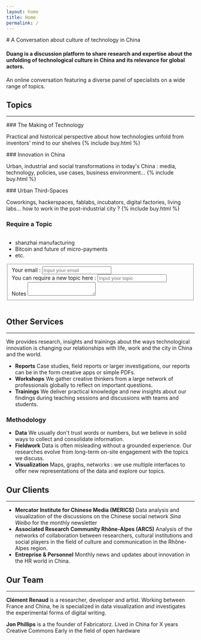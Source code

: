 ```yaml
---
layout: home
title: Home
permalink: /
---
```



# A Conversation about culture of technology in China


#### Duang is a discussion platform to share research and expertise about the unfolding of technological culture in China and its relevance for global actors.



An online conversation featuring a diverse panel of specialists on a wide range of topics.


## Topics
---

### The Making of Technology

Practical and historical perspective about how technologies unfold from inventors' mind to our shelves
{% include buy.html %}

### Innovation in China

Urban, industrial and social transformations in today's China : media, technology, policies, use cases, business environment...
{% include buy.html %}

### Urban Third-Spaces

Coworkings, hackerspaces, fablabs, incubators, digital factories, living labs... how to work in the post-industrial city ?
{% include buy.html %}

### Require a Topic
<div class="row">
    <div class="column">
      <ul>
        <li>shanzhai manufacturing</li>
        <li>Bitcoin and future of micro-payments</li>
        <li>etc.</li>
      </ul>  
    </div>
    <div class="column">
      <form>
        <fieldset>
          <label for="topic-email">
            Your email :
          </label>
          <input type="text"  placeholder="Input your email" name="topic-email"/>
          <br>
          <label for="topic-name">
            You can require a new topic here :
          </label>
           <input class="label-inline"  type="text" placeholder="Input your topic" name="topic-name"/>
          <br>
          <label for="topic-notes">
            Notes
          </label>
         <textarea name="topic-notes"></textarea>
        </fieldset>
      </form>
    </div>
  </div>



## Other Services
---

We provides research, insights and trainings about the ways technological innovation is changing our relationships with life, work and the city in China and the world.

* **Reports** Case studies, field reports or larger investigations, our reports can be in the form creative apps or simple PDFs.
* **Workshops** We gather creative thinkers from a large network of professionals globally to reflect on important questions.
* **Trainings** We deliver practical knowledge and new insights about our findings during teaching sessions and discussions with teams and students.


### Methodology

* **Data** We usually don't trust words or numbers, but we believe in solid ways to collect and consolidate information.
* **Fieldwork** Data is often misleading without a grounded experience. Our researches evolve from long-term on-site engagement with the topics we discuss.
* **Visualization** Maps, graphs, networks : we use multiple interfaces to offer new representations of the data and explore our topics.



## Our Clients
---
* **Mercator Institute for Chinese Media (MERICS)** Data analysis and visualization of the discussions on the Chinese social network *Sina Weibo* for the monthly newsletter
* **Associated Research Community Rhône-Alpes (ARC5)** Analysis of the networks of collaboration between researchers, cultural institutions and social players in the field of culture and communication in the Rhône-Alpes region.
* **Entreprise & Personnel** Monthly news and updates about innovation in the HR world in China.


## Our Team

---

**Clément Renaud** is a researcher, developer and artist. Working between France and China, he is specialized in data visualization and investigates the experimental forms of digital writing.  

**Jon Phillips** is a the founder of Fabricatorz. Lived in China for X years Creative Commons Early in the field of open hardware
